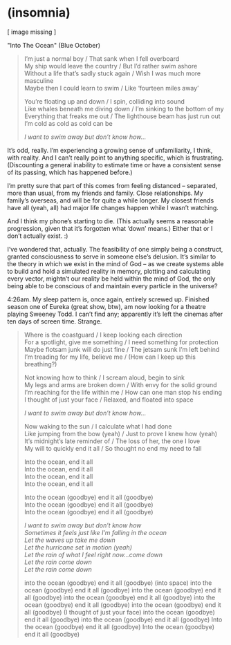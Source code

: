 # (insomnia)

\[ image missing ]

"Into The Ocean" (Blue October)

> I’m just a normal boy / That sank when I fell overboard\
> My ship would leave the country / But I’d rather swim ashore\
> Without a life that’s sadly stuck again / Wish I was much more masculine\
> Maybe then I could learn to swim / Like ‘fourteen miles away’
>
> You’re floating up and down / I spin, colliding into sound\
> Like whales beneath me diving down / I’m sinking to the bottom of my\
> Everything that freaks me out / The lighthouse beam has just run out\
> I’m cold as cold as cold can be
>
> _I want to swim away but don’t know how…_

It’s odd, really. I’m experiencing a growing sense of unfamiliarity, I think, with reality. And I can’t really point to anything specific, which is frustrating. (Discounting a general inability to estimate time or have a consistent sense of its passing, which has happened before.)

I’m pretty sure that part of this comes from feeling distanced – separated, more than usual, from my friends and family. Close relationships. My family’s overseas, and will be for quite a while longer. My closest friends have all (yeah, all) had major life changes happen while I wasn’t watching.

And I think my phone’s starting to die. (This actually seems a reasonable progression, given that it’s forgotten what ‘down’ means.) Either that or I don’t actually exist. :)

I’ve wondered that, actually. The feasibility of one simply being a construct, granted consciousness to serve in someone else’s delusion. It’s similar to the theory in which we exist in the mind of God – as we create systems able to build and hold a simulated reality in memory, plotting and calculating every vector, mightn’t our reality be held within the mind of God, the only being able to be conscious of and maintain every particle in the universe?

4:26am. My sleep pattern is, once again, entirely screwed up. Finished season one of Eureka (great show, btw), am now looking for a theatre playing Sweeney Todd. I can’t find any; apparently it’s left the cinemas after ten days of screen time. Strange.

> Where is the coastguard / I keep looking each direction\
> For a spotlight, give me something / I need something for protection\
> Maybe flotsam junk will do just fine / The jetsam sunk I’m left behind\
> I’m treading for my life, believe me / (How can I keep up this breathing?)
>
> Not knowing how to think / I scream aloud, begin to sink\
> My legs and arms are broken down / With envy for the solid ground\
> I’m reaching for the life within me / How can one man stop his ending\
> I thought of just your face / Relaxed, and floated into space
>
> _I want to swim away but don’t know how…_
>
> Now waking to the sun / I calculate what I had done\
> Like jumping from the bow (yeah) / Just to prove I knew how (yeah)\
> It’s midnight’s late reminder of / The loss of her, the one I love\
> My will to quickly end it all / So thought no end my need to fall
>
> Into the ocean, end it all\
> Into the ocean, end it all\
> Into the ocean, end it all\
> Into the ocean, end it all
>
> Into the ocean (goodbye) end it all (goodbye)\
> Into the ocean (goodbye) end it all (goodbye)\
> Into the ocean (goodbye) end it all (goodbye)
>
> _I want to swim away but don’t know how_\
> _Sometimes it feels just like I’m falling in the ocean_\
> _Let the waves up take me down_\
> _Let the hurricane set in motion (yeah)_\
> _Let the rain of what I feel right now…come down_\
> _Let the rain come down_\
> _Let the rain come down_
>
> into the ocean (goodbye) end it all (goodbye) (into space) into the ocean (goodbye) end it all (goodbye) into the ocean (goodbye) end it all (goodbye) into the ocean (goodbye) end it all (goodbye) into the ocean (goodbye) end it all (goodbye) into the ocean (goodbye) end it all (goodbye) (I thought of just your face) into the ocean (goodbye) end it all (goodbye) into the ocean (goodbye) end it all (goodbye) Into the ocean (goodbye) end it all (goodbye) Into the ocean (goodbye) end it all (goodbye)
